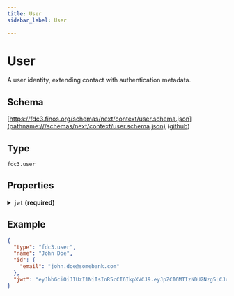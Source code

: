```yaml
---
title: User
sidebar_label: User

---
```


# User

A user identity, extending contact with authentication metadata.

## Schema

[https://fdc3.finos.org/schemas/next/context/user.schema.json](pathname:///schemas/next/context/user.schema.json) ([github](https://github.com/finos/FDC3/tree/main/packages/fdc3-context/schemas/context/user.schema.json))

## Type

`fdc3.user`

## Properties

<details>
  <summary><code>jwt</code> <strong>(required)</strong></summary>

**type**: `string`

A JSON Web Token asserting user identity or permissions.


**Example**: 

```js
"eyJhbGciOiJIUzI1NiIsInR5cCI6IkpXVCJ9.eyJpZCI6MTIzNDU2Nzg5LCJuYW1lIjoiSm9obiBEb2UifQ.OpOSSw7e485LOP5PrzScxHb7SR6sAOMRckfFwi4rp7o"
```

</details>

## Example

```json
{
  "type": "fdc3.user",
  "name": "John Doe",
  "id": {
    "email": "john.doe@somebank.com"
  },
  "jwt": "eyJhbGciOiJIUzI1NiIsInR5cCI6IkpXVCJ9.eyJpZCI6MTIzNDU2Nzg5LCJuYW1lIjoiSm9obiBEb2UifQ.OpOSSw7e485LOP5PrzScxHb7SR6sAOMRckfFwi4rp7o"
}
```

